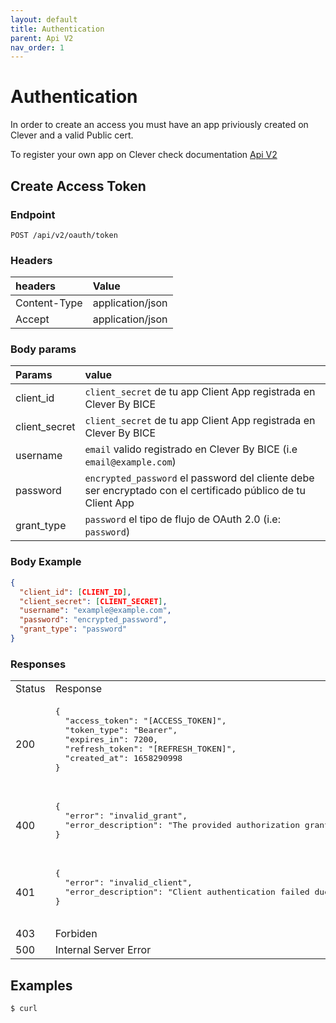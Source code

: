 ```yaml
---
layout: default
title: Authentication
parent: Api V2
nav_order: 1
---
```


# Authentication
In order to create an access you must have an app priviously created on Clever and a valid Public cert.

To register your own app on Clever check documentation [Api V2](/docs/api-v2)

## Create Access Token

### Endpoint

```
POST /api/v2/oauth/token
```
### Headers

| headers       | Value             |
|:--------------|:------------------|
| Content-Type  | application/json  |
| Accept        | application/json  |

### Body params

| Params       | value             |
|:--------------|:------------------|
| client_id     | `client_secret` de tu app Client App registrada en Clever By BICE |
| client_secret | `client_secret` de tu app Client App registrada en Clever By BICE   |
| username      | `email` valido registrado en Clever By BICE (i.e `email@example.com`)  |
| password      | `encrypted_password` el password del cliente debe ser encryptado con el certificado público de tu Client App|
| grant_type    | `password` el tipo de flujo de OAuth 2.0 (i.e: `password`) |

### Body Example

```json
{
  "client_id": [CLIENT_ID],
  "client_secret": [CLIENT_SECRET],
  "username": "example@example.com",
  "password": "encrypted_password",
  "grant_type": "password"
}
```

### Responses

<table>
   <tr>
      <td> Status </td>
      <td> Response </td>
   </tr>
   <tr>
      <td> 200 </td>
      <td>
         <pre>
{
  "access_token": "[ACCESS_TOKEN]",
  "token_type": "Bearer",
  "expires_in": 7200,
  "refresh_token": "[REFRESH_TOKEN]",
  "created_at": 1658290998
}
         </pre>
      </td>
   </tr>
   <tr>
      <td> 400 </td>
      <td>
         <pre>
{
  "error": "invalid_grant",
  "error_description": "The provided authorization grant is invalid, expired, revoked, does not match the redirection URI used in the authorization request, or was issued to another client."
}
        </pre>
      </td>
   </tr>   
   <tr>
      <td> 401 </td>
      <td>
         <pre>
{
  "error": "invalid_client",
  "error_description": "Client authentication failed due to unknown client, no client authentication included, or unsupported authentication method."
}
        </pre>
      </td>
   </tr>
   <tr>
      <td> 403 </td>
      <td>Forbiden</td>
   </tr>
   <tr>
      <td> 500 </td>
      <td>
         Internal Server Error    
      </td>
   </tr>
</table>

## Examples

```bash
$ curl 
```